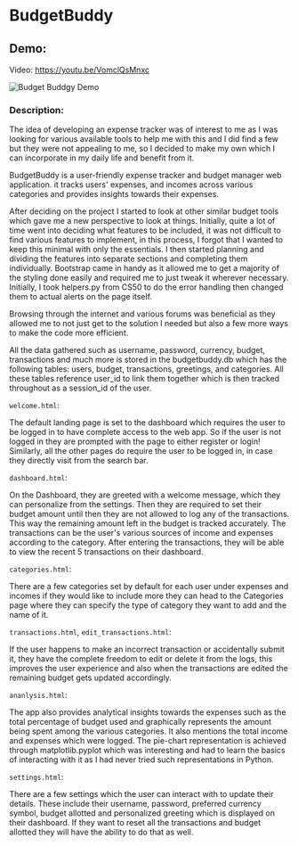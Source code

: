 # BudgetBuddy
## Demo:
Video: <https://youtu.be/VomclQsMnxc>

![Budget Buddgy Demo](https://github.com/ParasRupani/budget-buddy/blob/main/Budget-Buddy-Demo.png)

### Description:

The idea of developing an expense tracker was of interest to me as I was looking for various available tools to help me with this and I did find a few but they were not appealing to me, so I decided to make my own which I can incorporate in my daily life and benefit from it.

BudgetBuddy is a user-friendly expense tracker and budget manager web application. it tracks users' expenses, and incomes across various categories and provides insights towards their expenses.

After deciding on the project I started to look at other similar budget tools which gave me a new perspective to look at things. Initially, quite a lot of time went into deciding what features to be included, it was not difficult to find various features to implement, in this process, I forgot that I wanted to keep this minimal with only the essentials. I then started planning and dividing the features into separate sections and completing them individually. Bootstrap came in handy as it allowed me to get a majority of the styling done easily and required me to just tweak it wherever necessary. Initially, I took helpers.py from CS50 to do the error handling then changed them to actual alerts on the page itself.

Browsing through the internet and various forums was beneficial as they allowed me to not just get to the solution I needed but also a few more ways to make the code more efficient.

All the data gathered such as username, password, currency, budget, transactions and much more is stored in the budgetbuddy.db which has the following tables: users, budget, transactions, greetings, and categories. All these tables reference user_id to link them together which is then tracked throughout as a session_id of the user.


`welcome.html`:

The default landing page is set to the dashboard which requires the user to be logged in to have complete access to the web app. So if the user is not logged in they are prompted with the page to either register or login! Similarly, all the other pages do require the user to be logged in, in case they directly visit from the search bar.

`dashboard.html`:

On the Dashboard, they are greeted with a welcome message, which they can personalize from the settings. Then they are required to set their budget amount until then they are not allowed to log any of the transactions. This way the remaining amount left in the budget is tracked accurately. The transactions can be the user's various sources of income and expenses according to the category. After entering the transactions, they will be able to view the recent 5 transactions on their dashboard.

`categories.html`:

There are a few categories set by default for each user under expenses and incomes if they would like to include more they can head to the Categories page where they can specify the type of category they want to add and the name of it.

`transactions.html`, `edit_transactions.html`:

If the user happens to make an incorrect transaction or accidentally submit it, they have the complete freedom to edit or delete it from the logs, this improves the user experience and also when the transactions are edited the remaining budget gets updated accordingly.

`ananlysis.html`:

The app also provides analytical insights towards the expenses such as the total percentage of budget used and graphically represents the amount being spent among the various categories. It also mentions the total income and expenses which were logged. The pie-chart representation is achieved through matplotlib.pyplot which was interesting and had to learn the basics of interacting with it as I had never tried such representations in Python.

`settings.html`:

There are a few settings which the user can interact with to update their details. These include their username, password, preferred currency symbol, budget allotted and personalized greeting which is displayed on their dashboard. If they want to reset all the transactions and budget allotted they will have the ability to do that as well.
